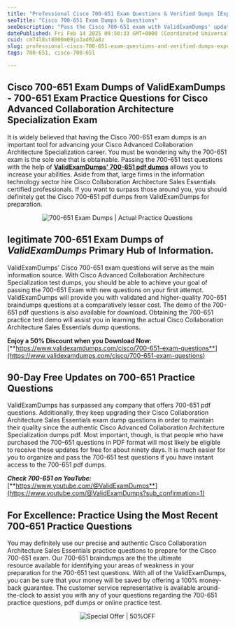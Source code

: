```yaml
---
title: "Professional Cisco 700-651 Exam Questions & Verified Dumps [Expert Pick]"
seoTitle: "Cisco 700-651 Exam Dumps & Questions"
seoDescription: "Pass the Cisco 700-651 exam with ValidExamDumps' updated dumps and get hired by leading IT firms. 50% discount and 90-day free updates available"
datePublished: Fri Feb 14 2025 09:50:33 GMT+0000 (Coordinated Universal Time)
cuid: cm74l8st8000m09jo3ad02a8z
slug: professional-cisco-700-651-exam-questions-and-verified-dumps-expert-pick
tags: 700-651, cisco-700-651

---
```


## **Cisco 700-651 Exam Dumps of ValidExamDumps - 700-651 Exam Practice Questions for Cisco Advanced Collaboration Architecture Specialization Exam**

It is widely believed that having the Cisco 700-651 exam dumps is an important tool for advancing your Cisco Advanced Collaboration Architecture Specialization career. You must be wondering why the 700-651 exam is the sole one that is obtainable. Passing the 700-651 test questions with the help of [**ValidExamDumps' 700-651 pdf dumps**](https://www.validexamdumps.com/cisco/700-651-exam-questions) allows you to increase your abilities. Aside from that, large firms in the information technology sector hire Cisco Collaboration Architecture Sales Essentials certified professionals. If you want to surpass those around you, you should definitely get the Cisco 700-651 pdf dumps from ValidExamDumps for preparation.

<center><img src="https://www.validexamdumps.com/uploads/banners/1709651572_Banner29.png" alt="700-651 Exam Dumps | Actual Practice Questions" /></center>

## **legitimate 700-651 Exam Dumps of *ValidExamDumps* Primary Hub of Information.**

ValidExamDumps' Cisco 700-651 exam questions will serve as the main information source. With Cisco Advanced Collaboration Architecture Specialization test dumps, you should be able to achieve your goal of passing the 700-651 Exam with new questions on your first attempt. ValidExamDumps will provide you with validated and higher-quality 700-651 braindumps questions at a comparatively lesser cost. The demo of the 700-651 pdf questions is also available for download. Obtaining the 700-651 practice test demo will assist you in learning the actual Cisco Collaboration Architecture Sales Essentials dump questions.

**Enjoy a 50% Discount when you Download Now:** [**https://www.validexamdumps.com/cisco/700-651-exam-questions**](https://www.validexamdumps.com/cisco/700-651-exam-questions)

## **90-Day Free Updates on 700-651 Practice Questions**

ValidExamDumps has surpassed any company that offers 700-651 pdf questions. Additionally, they keep upgrading their Cisco Collaboration Architecture Sales Essentials exam dump questions in order to maintain their quality since the authentic Cisco Advanced Collaboration Architecture Specialization dumps pdf. Most important, though, is that people who have purchased the 700-651 questions in PDF format will most likely be eligible to receive these updates for free for about ninety days. It is much easier for you to organize and pass the 700-651 test questions if you have instant access to the 700-651 pdf dumps.

***Check 700-651 on YouTube:*** [**https://www.youtube.com/@ValidExamDumps**](https://www.youtube.com/@ValidExamDumps?sub_confirmation=1)

## **For Excellence: Practice Using the Most Recent 700-651 Practice Questions**

You may definitely use our precise and authentic Cisco Collaboration Architecture Sales Essentials practice questions to prepare for the Cisco 700-651 exam. Our 700-651 braindumps are the the ultimate resource available for identifying your areas of weakness in your preparation for the 700-651 test questions. With all of the ValidExamDumps, you can be sure that your money will be saved by offering a 100% money-back guarantee. The customer service representative is available around-the-clock to assist you with any of your questions regarding the 700-651 practice questions, pdf dumps or online practice test.

<center><img src="https://www.validexamdumps.com/uploads/banners/1705933924_Latest_Exam_B-14.png" alt="Special Offer | 50%OFF " /></center>